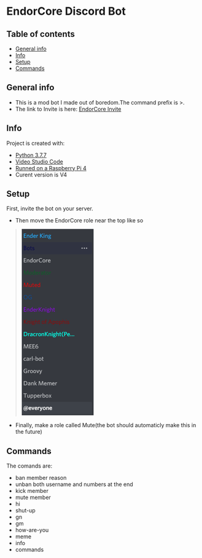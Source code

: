 # EndorCore Discord Bot

## Table of contents
* [General info](#general-info)
* [Info](#info)
* [Setup](#setup)
* [Commands](#commands)

## General info
* This is a mod bot I made out of boredom.The command prefix is >.
* The link to Invite is here: [EndorCore Invite](https://discord.com/oauth2/authorize?client_id=802629460200259584&scope=bot&permissions=0 "EncdorCore title")
	
## Info
Project is created with:
* [Python 3.7.7](https://www.python.org/downloads/release/python-377/ "Python 3.7.7 title")
* [Video Studio Code](https://code.visualstudio.com/ "VSCode title")
* [Runned on a Raspberry Pi 4](https://www.raspberrypi.org/products/raspberry-pi-4-model-b/ "Raspberry Pi 4 title")
* Curent version is V4
	
## Setup
First, invite the bot on your server.

* Then move the EndorCore role near the top like so

>![](Screenshot%202021-01-26%20183824.png)

* Finally, make a role called Mute(the bot should automaticly make this in the future)


## Commands
The comands are:
* ban member reason
* unban both username and numbers at the end
* kick member
* mute member
* hi
* shut-up
* gn
* gm
* how-are-you
* meme
* info
* commands



